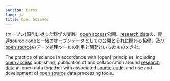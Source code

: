 ```yaml
---
section: terms
lang: ja
title: Open Science
---
```


{オープン}原則に従った科学の実践。[open access](/glossary/ja/terms/open-access/)公開、[research data](/glossary/ja/terms/research-data/)の、関連[source code](/glossary/ja/terms/source-code/)と一緒のオープンデータとしての公開とそれに関わる協働、及び[open source](/glossary/ja/terms/open-source/)のデータ処理ツールの利用と開発といったものを含む。

The practice of science in accordance with {open} principles, including [open access](/glossary/en/terms/open-access/) publishing, publication of and collaboration around [research data](/glossary/en/terms/research-data/) as open data together with associated [source code](/glossary/en/terms/source-code/), and use and development of [open source](/glossary/en/terms/open-source/) data processing tools.
